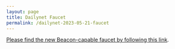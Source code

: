 ```yaml
---
layout: page
title: Dailynet Faucet
permalink: /dailynet-2023-05-21-faucet
---
```


[Please find the new Beacon-capable faucet by following this link](https://faucet.dailynet-2023-05-21.teztnets.xyz).
